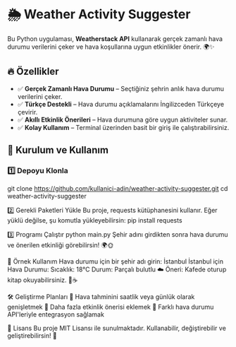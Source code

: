 # 🌦 Weather Activity Suggester  

Bu Python uygulaması, **Weatherstack API** kullanarak gerçek zamanlı hava durumu verilerini çeker ve hava koşullarına uygun etkinlikler önerir. 🌍✨  

## 🔥 Özellikler  
- ✅ **Gerçek Zamanlı Hava Durumu** – Seçtiğiniz şehrin anlık hava durumu verilerini çeker.  
- ✅ **Türkçe Destekli** – Hava durumu açıklamalarını İngilizceden Türkçeye çevirir.  
- ✅ **Akıllı Etkinlik Önerileri** – Hava durumuna göre uygun aktiviteler sunar.  
- ✅ **Kolay Kullanım** – Terminal üzerinden basit bir giriş ile çalıştırabilirsiniz.  

## 🚀 Kurulum ve Kullanım  
### 1️⃣ Depoyu Klonla  
git clone https://github.com/kullanici-adin/weather-activity-suggester.git
cd weather-activity-suggester


2️⃣ Gerekli Paketleri Yükle
Bu proje, requests kütüphanesini kullanır. Eğer yüklü değilse, şu komutla yükleyebilirsin:
pip install requests


3️⃣ Programı Çalıştır
python main.py
Şehir adını girdikten sonra hava durumu ve önerilen etkinliği görebilirsin! 🌍🌞

🎯 Örnek Kullanım
Hava durumu için bir şehir adı girin: İstanbul
İstanbul için Hava Durumu:
Sıcaklık: 18°C
Durum: Parçalı bulutlu ☁️
Öneri: Kafede oturup kitap okuyabilirsiniz. 📖☕

🛠 Geliştirme Planları
🔹 Hava tahminini saatlik veya günlük olarak genişletmek
🔹 Daha fazla etkinlik önerisi eklemek
🔹 Farklı hava durumu API'leriyle entegrasyon sağlamak

📜 Lisans
Bu proje MIT Lisansı ile sunulmaktadır. Kullanabilir, değiştirebilir ve geliştirebilirsin! 🚀

